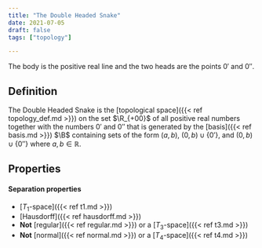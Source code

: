 ```yaml
---
title: "The Double Headed Snake"
date: 2021-07-05
draft: false
tags: ["topology"]

---
```


The body is the positive real line and the two heads are the points $0'$ and $0''$.

## Definition
The Double Headed Snake is the [topological space]({{< ref topology_def.md >}}) on the set $\R_{+00}$ of all positive real numbers together with the numbers $0'$ and $0''$ that is generated by the [basis]({{< ref basis.md >}}) $\B$ containing sets of the form $(a,b)$, $(0,b) \cup \{0'\}$, and $(0,b) \cup \{0''\}$ where $a,b \in \mathbb{R}$.

## Properties
#### Separation properties
- [$T_1$-space]({{< ref t1.md >}})
- [Hausdorff]({{< ref hausdorff.md >}})
- **Not** [regular]({{< ref regular.md >}}) or a [$T_3$-space]({{< ref t3.md >}})
- **Not** [normal]({{< ref normal.md >}}) or a [$T_4$-space]({{< ref t4.md >}})
